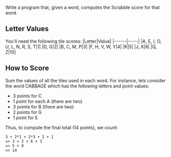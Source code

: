 Write a program that, given a word, computes the Scrabble score for that word.

## Letter Values
You'll need the following tile scores:
|Letter|Value|
|------|-----|
|A, E, I, O, U, L, N, R, S, T|1|
|D, G|2|
|B, C, M, P|3|
|F, H, V, W, Y|4|
|K|5|
|J, X|8|
|Q, Z|10|

## How to Score
Sum the values of all the tiles used in each word. For instance, lets consider the word CABBAGE which has the following letters and point values:

- 3 points for C
- 1 point for each A (there are two)
- 3 points for B (there are two)
- 2 points for G
- 1 point for E

Thus, to compute the final total (14 points), we count:
```
3 + 2*1 + 2*3 + 2 + 1
=> 3 + 2 + 6 + 3
=> 5 + 9
=> 14
```
